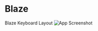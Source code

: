 # Blaze
Blaze Keyboard Layout
![App Screenshot](https://github.com/antom/Blaze/blob/master/screenshot.png)